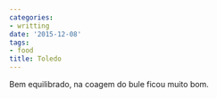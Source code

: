 ```yaml
---
categories:
- writting
date: '2015-12-08'
tags:
- food
title: Toledo
---
```


Bem equilibrado, na coagem do bule ficou muito bom.